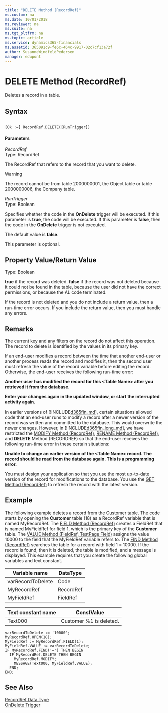 ```yaml
---
title: "DELETE Method (RecordRef)"
ms.custom: na
ms.date: 10/01/2018
ms.reviewer: na
ms.suite: na
ms.tgt_pltfrm: na
ms.topic: article
ms.service: dynamics365-financials
ms.assetid: 365091c9-fe6c-464c-9917-02c7cf13a72f
author: SusanneWindfeldPedersen
manager: edupont
---
```


 

# DELETE Method (RecordRef)
Deletes a record in a table.  

## Syntax  

```  

[Ok :=] RecordRef.DELETE([RunTrigger])  
```  

#### Parameters  
 *RecordRef*  
 Type: RecordRef  

 The RecordRef that refers to the record that you want to delete.  

> [!WARNING]  
>  The record cannot be from table 2000000001, the Object table or table 2000000006, the Company table.  

 *RunTrigger*  
 Type: Boolean  

 Specifies whether the code in the **OnDelete** trigger will be executed. If this parameter is **true**, the code will be executed. If this parameter is **false**, then the code in the **OnDelete** trigger is not executed.  

 The default value is **false**.  

 This parameter is optional.  

## Property Value/Return Value  
 Type: Boolean  

 **true** if the record was deleted. **false** if the record was not deleted because it could not be found in the table, because the user did not have the correct permissions, or because the AL code terminated.  

 If the record is not deleted and you do not include a return value, then a run-time error occurs. If you include the return value, then you must handle any errors.  

## Remarks  
 The current key and any filters on the record do not affect this operation. The record to delete is identified by the values in its primary key.  

 If an end-user modifies a record between the time that another end-user or another process reads the record and modifies it, then the second user must refresh the value of the record variable before editing the record. Otherwise, the end-user receives the following run-time error:  

 **Another user has modified the record for this \<Table Name> after you retrieved it from the database.**  

 **Enter your changes again in the updated window, or start the interrupted activity again.**  

 In earlier versions of [!INCLUDE[d365fin_md](../includes/d365fin_md.md)], certain situations allowed code that an end-user runs to modify a record after a newer version of the record was written and committed to the database. This would overwrite the newer changes. However, in [!INCLUDE[d365fin_long_md](../includes/d365fin_long_md.md)], we have restricted the [MODIFY Method \(RecordRef\)](devenv-MODIFY-Method-RecordRef.md), [RENAME Method \(RecordRef\)](devenv-RENAME-Method-RecordRef.md), and **DELETE** Method \(RECORDREF\) so that the end-user receives the following run-time error in these certain situations:  

 **Unable to change an earlier version of the \<Table Name> record. The record should be read from the database again. This is a programming error.**  

 You must design your application so that you use the most up-to-date version of the record for modifications to the database. You use the [GET Method \(RecordRef\)](devenv-GET-Method-RecordRef.md) to refresh the record with the latest version.  

## Example  
 The following example deletes a record from the Customer table. The code starts by opening the **Customer** table \(18\) as a RecordRef variable that is named MyRecordRef. The [FIELD Method \(RecordRef\)](devenv-FIELD-Method-RecordRef.md) creates a FieldRef that is named MyFieldRef for field 1, which is the primary key of the **Customer** table. The [VALUE Method \(FieldRef, TestPage Field\)](devenv-VALUE-Method-FieldRef-TestPage-Field.md) assigns the value 10000 to the field that the MyFieldRef variable refers to. The [FIND Method \(RecordRef\)](devenv-FIND-Method-RecordRef.md) searches the table for a record with field 1 = 10000. If the record is found, then it is deleted, the table is modified, and a message is displayed. This example requires that you create the following global variables and text constant.  

|Variable name|DataType|  
|-------------------|--------------|  
|varRecordToDelete|Code|  
|MyRecordRef|RecordRef|  
|MyFieldRef|FieldRef|  

|Text constant name|ConstValue|  
|------------------------|----------------|  
|Text000|Customer %1 is deleted.|  

```  
varRecordToDelete := '10000';  
MyRecordRef.OPEN(18);  
MyFieldRef := MyRecordRef.FIELD(1);  
MyFieldRef.VALUE := varRecordToDelete;  
IF MyRecordRef.FIND('=') THEN BEGIN  
  IF MyRecordRef.DELETE THEN BEGIN  
    MyRecordRef.MODIFY;  
    MESSAGE(Text000, MyFieldRef.VALUE);  
  END;  
END;  

```  

## See Also  
 [RecordRef Data Type](../datatypes/devenv-RecordRef-Data-Type.md)   
 [OnDelete Trigger](../triggers/devenv-OnDelete-Trigger.md)
